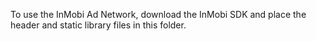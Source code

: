 To use the InMobi Ad Network, download the InMobi SDK and place the header and static library files in this folder.